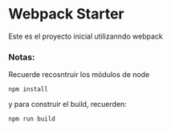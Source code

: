 # Webpack Starter

Este es el proyecto inicial utilizanndo webpack

### Notas:

Recuerde recosntruir los módulos de node

```
npm install
```

y para construir el build, recuerden:

```
npm run build
```
